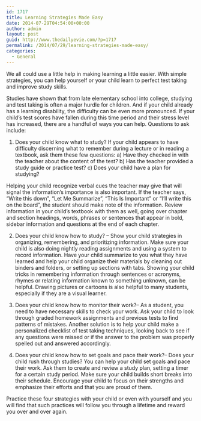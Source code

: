 ```yaml
---
id: 1717
title: Learning Strategies Made Easy
date: 2014-07-29T04:54:00+00:00
author: admin
layout: post
guid: http://www.thedailyevie.com/?p=1717
permalink: /2014/07/29/learning-strategies-made-easy/
categories:
  - General
---
```

We all could use a little help in making learning a little easier. With simple strategies, you can help yourself or your child learn to perfect test taking and improve study skills.

Studies have shown that from late elementary school into college, studying and test taking is often a major hurdle for children. And if your child already has a learning disability, the difficulty can be even more pronounced. If your child’s test scores have fallen during this time period and their stress level has increased, there are a handful of ways you can help. Questions to ask include:

1. Does your child know what to study? If your child appears to have difficulty discerning what to remember during a lecture or in reading a textbook, ask them these few questions: a) Have they checked in with the teacher about the content of the test? b) Has the teacher provided a study guide or practice test? c) Does your child have a plan for studying?

Helping your child recognize verbal cues the teacher may give that will signal the information’s importance is also important. If the teacher says, “Write this down”, “Let Me Summarize”, “This Is Important” or “I’ll write this on the board”, the student should make note of the information. Review information in your child’s textbook with them as well, going over chapter and section headings, words, phrases or sentences that appear in bold, sidebar information and questions at the end of each chapter.

2. Does your child know how to study? – Show your child strategies in organizing, remembering, and prioritizing information. Make sure your child is also doing nightly reading assignments and using a system to record information. Have your child summarize to you what they have learned and help your child organize their materials by cleaning out binders and folders, or setting up sections with tabs. Showing your child tricks in remembering information through sentences or acronyms, rhymes or relating information known to something unknown, can be helpful. Drawing pictures or cartoons is also helpful to many students, especially if they are a visual learner.

3. Does your child know how to monitor their work?– As a student, you need to have necessary skills to check your work. Ask your child to look through graded homework assignments and previous tests to find patterns of mistakes. Another solution is to help your child make a personalized checklist of test taking techniques, looking back to see if any questions were missed or if the answer to the problem was properly spelled out and answered accordingly.

4. Does your child know how to set goals and pace their work?– Does your child rush through studies? You can help your child set goals and pace their work. Ask them to create and review a study plan, setting a timer for a certain study period. Make sure your child builds short breaks into their schedule. Encourage your child to focus on their strengths and emphasize their efforts and that you are proud of them.

Practice these four strategies with your child or even with yourself and you will find that such practices will follow you through a lifetime and reward you over and over again.